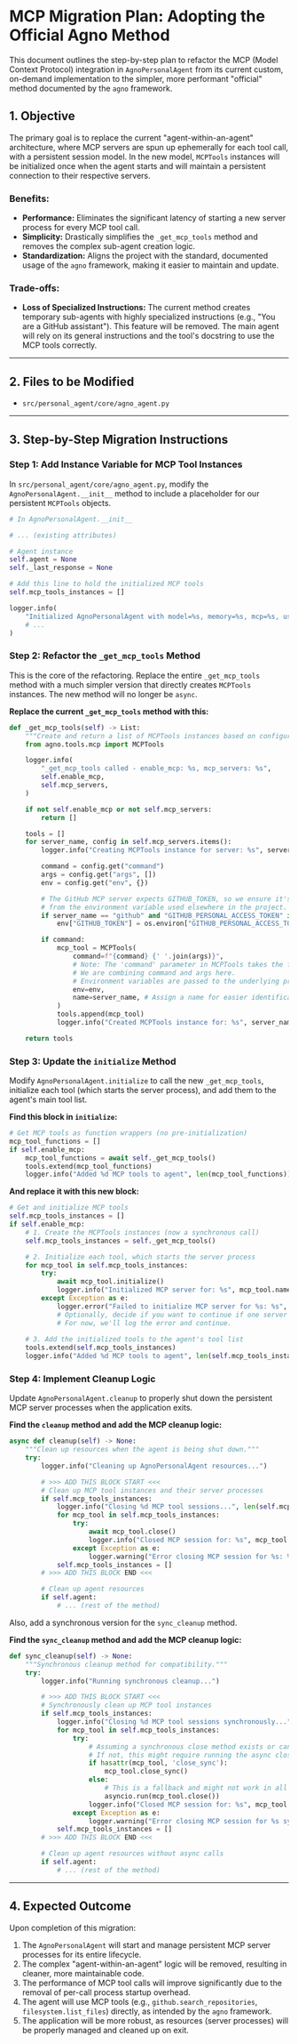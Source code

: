 # MCP Migration Plan: Adopting the Official Agno Method

This document outlines the step-by-step plan to refactor the MCP (Model Context Protocol) integration in `AgnoPersonalAgent` from its current custom, on-demand implementation to the simpler, more performant "official" method documented by the `agno` framework.

## 1. Objective

The primary goal is to replace the current "agent-within-an-agent" architecture, where MCP servers are spun up ephemerally for each tool call, with a persistent session model. In the new model, `MCPTools` instances will be initialized once when the agent starts and will maintain a persistent connection to their respective servers.

### Benefits:
-   **Performance:** Eliminates the significant latency of starting a new server process for every MCP tool call.
-   **Simplicity:** Drastically simplifies the `_get_mcp_tools` method and removes the complex sub-agent creation logic.
-   **Standardization:** Aligns the project with the standard, documented usage of the `agno` framework, making it easier to maintain and update.

### Trade-offs:
-   **Loss of Specialized Instructions:** The current method creates temporary sub-agents with highly specialized instructions (e.g., "You are a GitHub assistant"). This feature will be removed. The main agent will rely on its general instructions and the tool's docstring to use the MCP tools correctly.

---

## 2. Files to be Modified

-   `src/personal_agent/core/agno_agent.py`

---

## 3. Step-by-Step Migration Instructions

### Step 1: Add Instance Variable for MCP Tool Instances

In `src/personal_agent/core/agno_agent.py`, modify the `AgnoPersonalAgent.__init__` method to include a placeholder for our persistent `MCPTools` objects.

```python
# In AgnoPersonalAgent.__init__

# ... (existing attributes)

# Agent instance
self.agent = None
self._last_response = None

# Add this line to hold the initialized MCP tools
self.mcp_tools_instances = []

logger.info(
    "Initialized AgnoPersonalAgent with model=%s, memory=%s, mcp=%s, user_id=%s",
    # ...
)
```

### Step 2: Refactor the `_get_mcp_tools` Method

This is the core of the refactoring. Replace the entire `_get_mcp_tools` method with a much simpler version that directly creates `MCPTools` instances. The new method will no longer be `async`.

**Replace the current `_get_mcp_tools` method with this:**

```python
def _get_mcp_tools(self) -> List:
    """Create and return a list of MCPTools instances based on configuration."""
    from agno.tools.mcp import MCPTools

    logger.info(
        "_get_mcp_tools called - enable_mcp: %s, mcp_servers: %s",
        self.enable_mcp,
        self.mcp_servers,
    )

    if not self.enable_mcp or not self.mcp_servers:
        return []

    tools = []
    for server_name, config in self.mcp_servers.items():
        logger.info("Creating MCPTools instance for server: %s", server_name)

        command = config.get("command")
        args = config.get("args", [])
        env = config.get("env", {})

        # The GitHub MCP server expects GITHUB_TOKEN, so we ensure it's set
        # from the environment variable used elsewhere in the project.
        if server_name == "github" and "GITHUB_PERSONAL_ACCESS_TOKEN" in os.environ:
            env["GITHUB_TOKEN"] = os.environ["GITHUB_PERSONAL_ACCESS_TOKEN"]

        if command:
            mcp_tool = MCPTools(
                command=f"{command} {' '.join(args)}",
                # Note: The 'command' parameter in MCPTools takes the full command string.
                # We are combining command and args here.
                # Environment variables are passed to the underlying process.
                env=env,
                name=server_name, # Assign a name for easier identification
            )
            tools.append(mcp_tool)
            logger.info("Created MCPTools instance for: %s", server_name)

    return tools
```

### Step 3: Update the `initialize` Method

Modify `AgnoPersonalAgent.initialize` to call the new `_get_mcp_tools`, initialize each tool (which starts the server process), and add them to the agent's main tool list.

**Find this block in `initialize`:**
```python
# Get MCP tools as function wrappers (no pre-initialization)
mcp_tool_functions = []
if self.enable_mcp:
    mcp_tool_functions = await self._get_mcp_tools()
    tools.extend(mcp_tool_functions)
    logger.info("Added %d MCP tools to agent", len(mcp_tool_functions))
```

**And replace it with this new block:**
```python
# Get and initialize MCP tools
self.mcp_tools_instances = []
if self.enable_mcp:
    # 1. Create the MCPTools instances (now a synchronous call)
    self.mcp_tools_instances = self._get_mcp_tools()

    # 2. Initialize each tool, which starts the server process
    for mcp_tool in self.mcp_tools_instances:
        try:
            await mcp_tool.initialize()
            logger.info("Initialized MCP server for: %s", mcp_tool.name)
        except Exception as e:
            logger.error("Failed to initialize MCP server for %s: %s", mcp_tool.name, e)
            # Optionally, decide if you want to continue if one server fails
            # For now, we'll log the error and continue.
    
    # 3. Add the initialized tools to the agent's tool list
    tools.extend(self.mcp_tools_instances)
    logger.info("Added %d MCP tools to agent", len(self.mcp_tools_instances))
```

### Step 4: Implement Cleanup Logic

Update `AgnoPersonalAgent.cleanup` to properly shut down the persistent MCP server processes when the application exits.

**Find the `cleanup` method and add the MCP cleanup logic:**
```python
async def cleanup(self) -> None:
    """Clean up resources when the agent is being shut down."""
    try:
        logger.info("Cleaning up AgnoPersonalAgent resources...")

        # >>> ADD THIS BLOCK START <<<
        # Clean up MCP tool instances and their server processes
        if self.mcp_tools_instances:
            logger.info("Closing %d MCP tool sessions...", len(self.mcp_tools_instances))
            for mcp_tool in self.mcp_tools_instances:
                try:
                    await mcp_tool.close()
                    logger.info("Closed MCP session for: %s", mcp_tool.name)
                except Exception as e:
                    logger.warning("Error closing MCP session for %s: %s", mcp_tool.name, e)
            self.mcp_tools_instances = []
        # >>> ADD THIS BLOCK END <<<

        # Clean up agent resources
        if self.agent:
            # ... (rest of the method)
```

Also, add a synchronous version for the `sync_cleanup` method.

**Find the `sync_cleanup` method and add the MCP cleanup logic:**
```python
def sync_cleanup(self) -> None:
    """Synchronous cleanup method for compatibility."""
    try:
        logger.info("Running synchronous cleanup...")

        # >>> ADD THIS BLOCK START <<<
        # Synchronously clean up MCP tool instances
        if self.mcp_tools_instances:
            logger.info("Closing %d MCP tool sessions synchronously...", len(self.mcp_tools_instances))
            for mcp_tool in self.mcp_tools_instances:
                try:
                    # Assuming a synchronous close method exists or can be implemented
                    # If not, this might require running the async close in a sync context
                    if hasattr(mcp_tool, 'close_sync'):
                        mcp_tool.close_sync()
                    else:
                        # This is a fallback and might not work in all environments
                        asyncio.run(mcp_tool.close())
                    logger.info("Closed MCP session for: %s", mcp_tool.name)
                except Exception as e:
                    logger.warning("Error closing MCP session for %s synchronously: %s", mcp_tool.name, e)
            self.mcp_tools_instances = []
        # >>> ADD THIS BLOCK END <<<

        # Clean up agent resources without async calls
        if self.agent:
            # ... (rest of the method)
```

---

## 4. Expected Outcome

Upon completion of this migration:

1.  The `AgnoPersonalAgent` will start and manage persistent MCP server processes for its entire lifecycle.
2.  The complex "agent-within-an-agent" logic will be removed, resulting in cleaner, more maintainable code.
3.  The performance of MCP tool calls will improve significantly due to the removal of per-call process startup overhead.
4.  The agent will use MCP tools (e.g., `github.search_repositories`, `filesystem.list_files`) directly, as intended by the `agno` framework.
5.  The application will be more robust, as resources (server processes) will be properly managed and cleaned up on exit.
